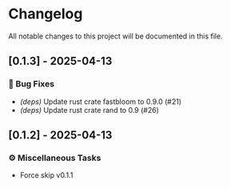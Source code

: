 # Changelog

All notable changes to this project will be documented in this file.

## [0.1.3] - 2025-04-13

### 🐛 Bug Fixes

- *(deps)* Update rust crate fastbloom to 0.9.0 (#21)
- *(deps)* Update rust crate rand to 0.9 (#26)


## [0.1.2] - 2025-04-13

### ⚙️ Miscellaneous Tasks

- Force skip v0.1.1

<!-- generated by git-cliff -->
<!-- generated by git-cliff -->
